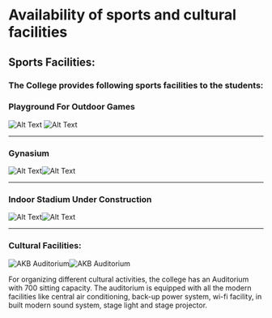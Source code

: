 # Availability of sports and cultural facilities

## Sports Facilities:
### The College provides following sports facilities to the students:

### Playground For Outdoor Games

![Alt Text](https://images.unsplash.com/photo-1562552052-4e9f2d8e8a4e?ixlib=rb-4.0.3&ixid=M3wxMjA3fDB8MHxwaG90by1wYWdlfHx8fGVufDB8fHx8fA%3D%3D&auto=format&fit=crop&w=687&q=80) ![Alt Text](https://images.unsplash.com/photo-1601564350184-9e93c13df688?ixlib=rb-4.0.3&ixid=M3wxMjA3fDB8MHxwaG90by1wYWdlfHx8fGVufDB8fHx8fA%3D%3D&auto=format&fit=crop&w=1170&q=80)

---


### Gynasium

![Alt Text]({backend_url}/facility/sports-cultural-facility/gym-02.jpg)![Alt Text]({backend_url}/facility/sports-cultural-facility/gym-01.jpg)


---


### Indoor Stadium Under Construction


![Alt Text]({backend_url}/facility/sports-cultural-facility/indoor-stadium-01.jpg)![Alt Text]({backend_url}/facility/sports-cultural-facility/indoor-stadium-02.jpg)



---


### Cultural Facilities:


![AKB Auditorium]({backend_url}/facility/sports-cultural-facility/akb-auditorium-02.jpg)![AKB Auditorium]({backend_url}/facility/sports-cultural-facility/akb-auditorium-01.jpg)

For organizing different cultural activities, the college has an Auditorium with 700 sitting capacity. The auditorium is equipped with all the modern facilities like central air conditioning, back-up power system, wi-fi facility, in built modern sound system, stage light and stage projector.



